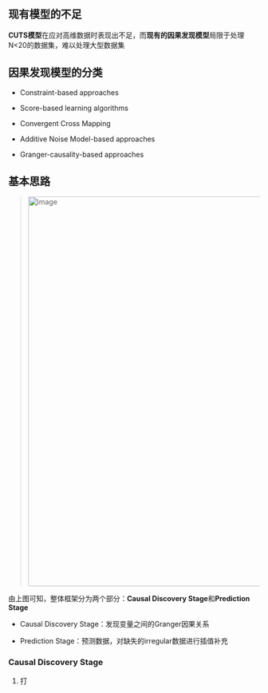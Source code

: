 ## 现有模型的不足

**CUTS模型**在应对高维数据时表现出不足，而**现有的因果发现模型**局限于处理N<20的数据集，难以处理大型数据集

## 因果发现模型的分类

+ Constraint-based approaches

+ Score-based learning algorithms

+ Convergent Cross Mapping

+ Additive Noise Model-based approaches

+ Granger-causality-based approaches

## 基本思路

> <img width="781" alt="image" src="https://github.com/user-attachments/assets/e5568478-bb32-457f-bbf1-aacd9d6869d4">

由上图可知，整体框架分为两个部分：**Causal Discovery Stage**和**Prediction Stage**

+ Causal Discovery Stage：发现变量之间的Granger因果关系

+ Prediction Stage：预测数据，对缺失的irregular数据进行插值补充

### Causal Discovery Stage

1. 打
